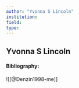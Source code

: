 ```yaml
---
author: "Yvonna S Lincoln"
institution:
field:
type:
---
```


## Yvonna S Lincoln
#### Bibliography:

![[@Denzin1998-me]]